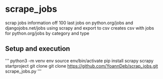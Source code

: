 # scrape_jobs
scrap jobs information off 100 last jobs on python.org/jobs and djangojobs.net/jobs using scrapy and export to csv
creates csv with jobs for python.org/jobs by category and type

## Setup and execution

'''
python3 -m venv env
source env/bin/activate
pip install scrapy
scrapy startproject
git clone 
git clone https://github.com/YoannDeb/scrap_jobs.git
scrape_jobs.py
'''
